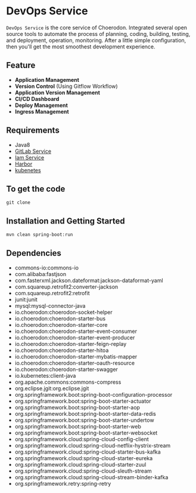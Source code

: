 # DevOps Service
`DevOps Service` is the core service of Choerodon.
Integrated several open source tools to automate the process of planning, coding, building, testing, and deployment, operation, monitoring. After a little simple configuration, then you'll get the most smoothest development experience.

## Feature
- **Application Management**
- **Version Control** (Using Gitflow Workflow)
- **Application Version Management**
- **CI/CD Dashboard**
- **Deploy Management**
- **Ingress Management**

## Requirements
- Java8
- [GitLab Service](GitlabServiceLink)
- [Iam Service](IamServiceLink)
- [Harbor](HarborLink)
- [kubenetes](K8sLink)

## To get the code

```
git clone
```
## Installation and Getting Started
```bash
mvn clean spring-boot:run
```

## Dependencies
- commons-io:commons-io
- com.alibaba:fastjson
- com.fasterxml.jackson.dateformat:jackson-dataformat-yaml
- com.squareup.retrofit2:converter-jackson
- com.squareup.retrofit2:retrofit
- junit:junit
- mysql:mysql-connector-java
- io.choerodon:choerodon-socket-helper
- io.choerodon:choerodon-starter-bus
- io.choerodon:choerodon-starter-core
- io.choerodon:choerodon-starter-event-consumer
- io.choerodon:choerodon-starter-event-producer
- io.choerodon:choerodon-starter-feign-replay
- io.choerodon:choerodon-starter-hitoa
- io.choerodon:choerodon-starter-mybatis-mapper
- io.choerodon:choerodon-starter-oauth-resource
- io.choerodon:choerodon-starter-swagger
- io.kubernetes:client-java
- org.apache.commons:commons-compress
- org.eclipse.jgit:org.eclipse.jgit
- org.springframework.boot:spring-boot-configuration-processor
- org.springframework.boot:spring-boot-starter-actuator
- org.springframework.boot:spring-boot-starter-aop
- org.springframework.boot:spring-boot-starter-data-redis
- org.springframework.boot:spring-boot-starter-undertow
- org.springframework.boot:spring-boot-starter-web
- org.springframework.boot:spring-boot-starter-websocket
- org.springframework.cloud:spring-cloud-config-client
- org.springframework.cloud:spring-cloud-netflix-hystrix-stream
- org.springframework.cloud:spring-cloud-starter-bus-kafka
- org.springframework.cloud:spring-cloud-starter-eureka
- org.springframework.cloud:spring-cloud-starter-zuul
- org.springframework.cloud:spring-cloud-sleuth-stream
- org.springframework.cloud:spring-cloud-stream-binder-kafka
- org.springframework.retry:spring-retry
